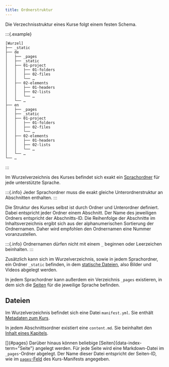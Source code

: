 ```yaml
---
title: Ordnerstruktur
---
```


Die Verzechnisstruktur eines Kurse folgt einem festen Schema.

:::{.example}
```
[Wurzel]
├── _static
├── de
│   ├── _pages
│   ├── _static
│   ├── 01-project
│   │   ├── 01-folders
│   │   ├── 02-files
│   │   └── …
│   ├── 02-elements
│   │   ├── 01-headers
│   │   ├── 02-lists
│   │   └── …
│   └── …
├── en
│   ├── _pages
│   ├── _static
│   ├── 01-project
│   │   ├── 01-folders
│   │   ├── 02-files
│   │   └── …
│   ├── 02-elements
│   │   ├── 01-headers
│   │   ├── 02-lists
│   │   └── …
│   └── …
└── …
```
:::

Im Wurzelverzeichnis des Kurses befindet sich exakt ein
[Sprachordner](/section/01-project/03-languages) für jede unterstützte Sprache.

:::{.info}
Jeder Sprachordner muss die exakt gleiche Unterordnerstruktur an Abschnitten
enthalten.
:::

Die Struktur des Kurses selbst ist durch Ordner und Unterordner definiert.
Dabei entspricht jeder Ordner einem Abschnitt. Der Name des jeweiligen Ordners
entspricht der Abschnitts-ID. Die Reihenfolge der Abschnitte im
Inhaltsverzeichnis ergibt sich aus der alphanumerischen Sortierung der
Ordnernamen. Daher wird empfohlen den Ordnernamen eine Nummer voranzustellen.

:::{.info}
Ordnernamen dürfen nicht mit einem `_` beginnen oder Leerzeichen beinhalten.
:::

Zusätzlich kann sich im Wurzelverzeichnis, sowie in jedem Sprachordner, ein
Ordner `_static` befinden, in dem
[statische Dateien](/section/02-elements/07-media), also Bilder
und Videos abgelegt werden.

In jedem Sprachordner kann außerdem ein Verzeichnis `_pages` existieren, in dem
sich die [Seiten](/section/01-project/02-files/01-manifest#pages) für die
jeweilige Sprache befinden.

## Dateien

Im Wurzelverzeichnis befindet sich eine Datei `manifest.yml`. Sie enthält
[Metadaten zum Kurs](/section/01-project/02-files/01-manifest).

In jedem Abschnittsordner existiert eine `content.md`. Sie beinhaltet den
[Inhalt eines Kapitels](/section/01-project/02-files/02-content).

[]{#pages} Darüber hinaus können beliebige [Seiten]{data-index-term="Seite"}
angelegt werden. Für jede Seite wird eine Markdown-Datei im `_pages`-Ordner
abgelegt. Der Name dieser Datei entspricht der Seiten-ID, wie im
[`pages`-Feld](/section/01-project/02-files/01-manifest#pages) des
Kurs-Manifests angegeben.
